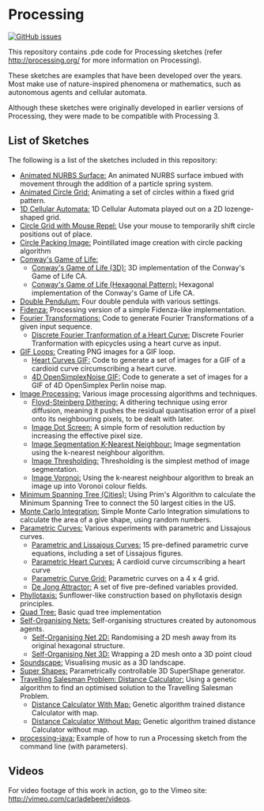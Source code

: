 # Processing
[![GitHub issues](https://img.shields.io/github/issues/Carla-de-Beer/Processing.svg?style=flat-square)](https://github.com/Carla-de-Beer/Processing/issues)

This repository contains .pde code for Processing sketches (refer http://processing.org/ for more information on Processing).

These sketches are examples that have been developed over the years. Most make use of nature-inspired phenomena or mathematics, such as autonomous agents and cellular automata.

Although these sketches were originally developed in earlier versions of Processing, they were made to be compatible with Processing 3.

## List of Sketches

The following is a list of the sketches included in this repository:

* [Animated NURBS Surface:](https://github.com/Carla-de-Beer/Processing/tree/master/Animated_NURBS_Surface) An animated NURBS surface imbued with movement through the addition of a particle spring system.
* [Animated Circle Grid:](https://github.com/Carla-de-Beer/Processing/tree/master/AnimatedCircleGrid) Animating a set of circles within a fixed grid pattern.
* [1D Cellular Automata:](https://github.com/Carla-de-Beer/Processing/tree/master/CellularAutomata_1D) 1D Cellular Automata played out on a 2D lozenge-shaped grid.
* [Circle Grid with Mouse Repel:](https://github.com/Carla-de-Beer/Processing/tree/master/CircleGridMouseRepel) Use your mouse to temporarily shift circle positions out of place.
* [Circle Packing Image:](https://github.com/Carla-de-Beer/Processing/tree/master/CirclePackingImage) Pointillated image creation with circle packing algorithm
* [Conway's Game of Life:](https://github.com/Carla-de-Beer/Processing/tree/master/conways-game-of-life/)
  * [Conway's Game of Life (3D):](https://github.com/Carla-de-Beer/Processing/tree/master/conways-game-of-life/GOL_3D) 3D implementation of the Conway's Game of Life CA.
  * [Conway's Game of Life (Hexagonal Pattern):](https://github.com/Carla-de-Beer/Processing/tree/master/conways-game-of-life/GOL_HexPattern) Hexagonal implementation of the Conway's Game of Life CA.
* [Double Pendulum:](https://github.com/Carla-de-Beer/Processing/tree/master/DoublePendulum) Four double pendula with various settings.
* [Fidenza:](https://github.com/Carla-de-Beer/processing-projects/tree/master/Fidenza) Processing version of a simple Fidenza-like implementation.
* [Fourier Transformations:](https://github.com/Carla-de-Beer/Processing/tree/master/fourier-transformations) Code to generate Fourier Transformations of a given input sequence.
  * [Discrete Fourier Tranformation of a Heart Curve:](https://github.com/Carla-de-Beer/Processing/tree/master/fourier-transformations/FourierTransformHeart) Discrete Fourier Tranformation with epicycles using a heart curve as input.
* [GIF Loops:](https://github.com/Carla-de-Beer/Processing/tree/master/gif-loops) Creating PNG images for a GIF loop.
  * [Heart Curves GIF:](https://github.com/Carla-de-Beer/Processing/tree/master/gif-loops/HeartCurvesGIF) Code to generate a set of images for a GIF of a cardioid curve circumscribing a heart curve.
  * [4D OpenSimplexNoise GIF:](https://github.com/Carla-de-Beer/Processing/tree/master/gif-loops/OpenSimplex4DGIF) Code to generate a set of images for a GIF of 4D OpenSimplex Perlin noise map.
* [Image Processing:](https://github.com/Carla-de-Beer/processing-projects/tree/master/image-processing) Various image processing algorithms and techniques.
  * [Floyd-Steinberg Dithering:](https://github.com/Carla-de-Beer/processing-projects/tree/master/image-processing/FloydSteinbergDithering) A dithering technique using error diffusion, meaning it pushes the residual quantisation error of a pixel onto its neighbouring pixels, to be dealt with later.
  * [Image Dot Screen:](https://github.com/Carla-de-Beer/processing-projects/tree/master/image-processing/ImageDotScreen) A simple form of resolution reduction by increasing the effective pixel size.
  * [Image Segmentation K-Nearest Neighbour:](https://github.com/Carla-de-Beer/processing-projects/tree/master/image-processing/ImageSegmentationKNN) Image segmentation using the k-nearest neighbour algorithm.
  * [Image Thresholding:](https://github.com/Carla-de-Beer/processing-projects/tree/master/image-processing/ImageThresholding) Thresholding is the simplest method of image segmentation.
  * [Image Voronoi:](https://github.com/Carla-de-Beer/processing-projects/tree/master/image-processing/ImageVoronoi) Using the k-nearest neighbour algorithm to break an image up into Voronoi colour fields.
* [Minimum Spanning Tree (Cities):](https://github.com/Carla-de-Beer/Processing/tree/master/MinimumSpanningTreeCities) Using Prim's Algorithm to calculate the Minimum Spanning Tree to connect the 50 largest cities in the US.
* [Monte Carlo Integration:](https://github.com/Carla-de-Beer/Processing/tree/master/MonteCarloIntegration) Simple Monte Carlo Integration simulations to calculate the area of a give shape, using random numbers.
* [Parametric Curves:](https://github.com/Carla-de-Beer/Processing/tree/master/parametric-curves) Various experiments with parametric and Lissajous curves.
  * [Parametric and Lissajous Curves:](https://github.com/Carla-de-Beer/Processing/tree/master/parametric-curves/ParametricCurves) 15 pre-defined parametric curve equations, including a set of Lissajous figures.
  * [Parametric Heart Curves:](https://github.com/Carla-de-Beer/Processing/tree/master/parametric-curves/ParametricHeartCurves) A cardioid curve circumscribing a heart curve
  * [Parametric Curve Grid:](https://github.com/Carla-de-Beer/Processing/tree/master/parametric-curves/ParametricCurveGrid) Parametric curves on a 4 x 4 grid.
  *  [De Jong Attractor:](https://github.com/Carla-de-Beer/Processing/tree/master/parametric-curves/DeJongAttractor) A set of five pre-defined variables provided.
* [Phyllotaxis:](https://github.com/Carla-de-Beer/Processing/tree/master/Phyllotaxis) Sunflower-like construction based on phyllotaxis design principles.
* [Quad Tree:](https://github.com/Carla-de-Beer/Processing/tree/master/QuadTree) Basic quad tree implementation
* [Self-Organising Nets:](https://github.com/Carla-de-Beer/processing-projects/tree/master/self-organising-nets) Self-organising structures created by autonomous agents.
  * [Self-Organising Net 2D:](https://github.com/Carla-de-Beer/processing-projects/tree/master/self-organising-nets/SelfOrganisingNet_2D) Randomising a 2D mesh away from its original hexagonal structure.
  * [Self-Organising Net 3D:](https://github.com/Carla-de-Beer/processing-projects/tree/master/self-organising-nets/SelfOrganisingNet_3D) Wrapping a 2D mesh onto a 3D point cloud
* [Soundscape:](https://github.com/Carla-de-Beer/Processing/tree/master/Soundscape) Visualising music as a 3D landscape.
* [Super Shapes:](https://github.com/Carla-de-Beer/Processing/tree/master/SuperShapes) Parametrically controllable 3D SuperShape generator.
* [Travelling Salesman Problem: Distance Calculator:](https://github.com/Carla-de-Beer/Processing/tree/master/tsp-distance-calculators) Using a genetic algorithm to find an optimised solution to the Travelling Salesman Problem.
  * [Distance Calculator With Map:](https://github.com/Carla-de-Beer/Processing/tree/master/tsp-distance-calculators/TSP_Distance_Calculator_With_Map) Genetic algorithm trained distance Calculator with map.
  * [Distance Calculator Without Map:](https://github.com/Carla-de-Beer/Processing/tree/master/tsp-distance-calculators/TSP_Distance_Calculator_Without_Map) Genetic algorithm trained distance Calculator without map.
* [processing-java:](https://github.com/Carla-de-Beer/Processing/tree/master/processing-java) Example of how to run a Processing sketch from the command line (with parameters).


## Videos

For video footage of this work in action, go to the Vimeo site: http://vimeo.com/carladebeer/videos.
